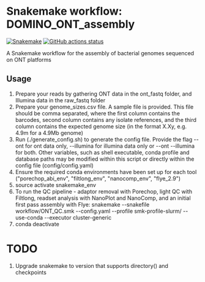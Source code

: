 # Snakemake workflow: DOMINO_ONT_assembly

[![Snakemake](https://img.shields.io/badge/snakemake-≥6.3.0-brightgreen.svg)](https://snakemake.github.io)
[![GitHub actions status](https://github.com/aforestsomewhere/DOMINO_ONT_assembly/workflows/Tests/badge.svg?branch=main)](https://github.com/aforestsomewhere/DOMINO_ONT_assembly/actions?query=branch%3Amain+workflow%3ATests)


A Snakemake workflow for the assembly of bacterial genomes sequenced on ONT platforms

## Usage

1. Prepare your reads by gathering ONT data in the ont_fastq folder, and Illumina data in the raw_fastq folder
2. Prepare your genome_sizes.csv file. A sample file is provided. This file should be comma separated, where the first column contains the barcodes, second column contains any isolate references, and the third column contains the expected genome size (in the format X.Xy, e.g. 4.9m for a 4.9Mb genome)
4. Run (./generate_config.sh) to generate the config file. Provide the flag --ont for ont data only, --illumina for illumina data only or --ont --illumina for both. Other variables, such as shell executable, conda profile and database paths may be modified within this script or directly within the config file (config/config.yaml)
5. Ensure the required conda environments have been set up for each tool ("porechop_abi_env", "filtlong_env", "nanocomp_env", "flye_2.9")
6. source activate snakemake_env
7. To run the QC pipeline - adaptor removal with Porechop, light QC with Filtlong, readset analysis with NanoPlot and NanoComp, and an initial first pass assembly with Flye: snakemake --snakefile workflow/ONT_QC.smk --config.yaml --profile smk-profile-slurm/ --use-conda --executor cluster-generic
8. conda deactivate

# TODO
1. Upgrade snakemake to version that supports directory() and checkpoints
